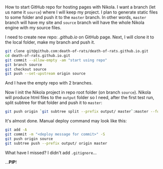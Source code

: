<!--
.. title: 0x01 github + nikola
.. slug: github-+-nikola
.. date: 2018-05-21 07:00:30 UTC
.. tags: git github nikola
.. category: configure
.. link: 
.. description: Configure GitHub-Pages with Nikola
.. type: text
-->

How to start GitHub repo for hosting pages with Nikola. I want a branch (let us name it `source`) where I will keep my project. I plan to generate static files to some folder and push it to the `master` branch. In other words, `master` branch will have my site and `source` branch will have the whole Nikola engine with my source files.

I need to create new repo: *<username>.github.io* on GitHub page. Next, I will clone it to the local folder, make my branch and push it.

```sh
git clone git@github.com:death-of-rats/death-of-rats.github.io.git
cd death-of-rats.github.io.git
git commit --allow-empty -am "start using repo"
git branch source
git checkout source
git push --set-upstream origin source
```

And I have the empty repo with 2 branches.

Now I init the Nikola project in repo root folder (on branch `source`). Nikola will produce html files to the `output` folder so I need, after the first test run, split subtree for that folder and push it to `master`:

```sh
git push origin `git subtree split --prefix output/ master`:master --force
```

It's almost done. Manual deploy command may look like this:
```sh
git add -A
git commit -m "<deploy message for commit>" -S
git push origin source
git subtree push --prefix output/ origin master
```

What have I missed? I didn't add `.gitignore`...

...**PIP**!
